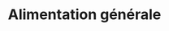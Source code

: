 ---
title: "Alimentation générale"
url: /moret-loing-et-orvanne/alimentation-generale/
shop: Lebensmittel
---